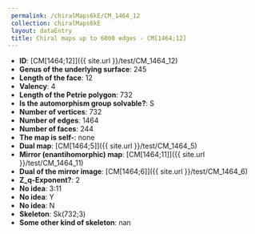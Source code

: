 ```yaml
--- 
 permalink: /chiralMaps6kE/CM_1464_12 
 collection: chiralMaps6kE
 layout: dataEntry
 title: Chiral maps up to 6000 edges - CM[1464;12]
---
```


- **ID**: [CM[1464;12]]({{ site.url }}/test/CM_1464_12)
- **Genus of the underlying surface**: 245
- **Length of the face**: 12
- **Valency**: 4
- **Length of the Petrie polygon**: 732
- **Is the automorphism group solvable?**: S
- **Number of vertices**: 732
- **Number of edges**: 1464
- **Number of faces**: 244
- **The map is self-**: none
- **Dual map**: [CM[1464;5]]({{ site.url }}/test/CM_1464_5)
- **Mirror (enantihomorphic) map**: [CM[1464;11]]({{ site.url }}/test/CM_1464_11)
- **Dual of the mirror image**: [CM[1464;6]]({{ site.url }}/test/CM_1464_6)
- **Z_q-Exponent?**: 2
- **No idea**:  3:11
- **No idea**: Y
- **No idea**: N
- **Skeleton**: Sk(732;3)
- **Some other kind of skeleton**: nan
